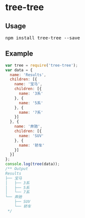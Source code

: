 # tree-tree

## Usage
<pre>npm install tree-tree --save</pre>

## Example
```js
var tree = require('tree-tree');
var data = {
  name: 'Results',
  children: [{
    name: '宝马',
    children: [{
      name: '3系'
    }, {
      name: '5系'
    }, {
      name: '7系'
    }]
  }, {
    name: '奔驰',
    children: [{
      name: 'SUV'
    }, {
      name: '轿车'
    }]
  }]
};
console.log(tree(data));
/** Output
Results
├── 宝马
│   ├── 3系
│   ├── 5系
│   └── 7系
└── 奔驰
    ├── SUV
    └── 轿车
 */
```
